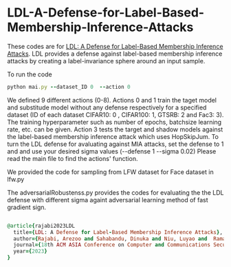 # LDL-A-Defense-for-Label-Based-Membership-Inference-Attacks
These codes are for [LDL: A Defense for Label-Based Membership Inference Attacks](https://arxiv.org/pdf/2212.01688). LDL provides a defense against label-based membership inference attacks by creating a label-invariance sphere around an input sample. 

To run the code


```ruby
python mai.py --dataset_ID 0  --action 0
```

We defined 9 different actions (0-8). 
Actions 0 and 1 train the taget model and substitude model without any defense respectively for a specified dataset (ID of each dataset CIFAR10: 0 , CIFAR100: 1, GTSRB: 2 and Fac3: 3). The training hyperparameter such as number of epochs, batchsize learning rate, etc. can be given.
Action 3 tests the target and shadow models against the label-based membership inference attack which uses HopSkipJum. To turn the LDL defense for avaluating against MIA attacks, set the defense to 1 and and use your desired sigma values (--defense 1 --sigma 0.02)
Please read the main file to find the actions' function.

We provided the code for sampling from LFW dataset for Face dataset in lfw.py 

The adversarialRobustenss.py provides the codes for evaluating the the LDL defense with different sigma againt adversarial learning method of fast gradient sign.



```ruby

@article{rajabi2023LDL
  title={LDL: A Defense for Label-Based Membership Inference Attacks},
  author={Rajabi, Arezoo and Sahabandu, Dinuka and Niu, Luyao and  Ramasubramanian, Bhaskar and and Poovendran, Radha},
  journal={18th ACM ASIA Conference on Computer and Communications Security (ACM ASIACCS)},
  year={2023}
}
```
